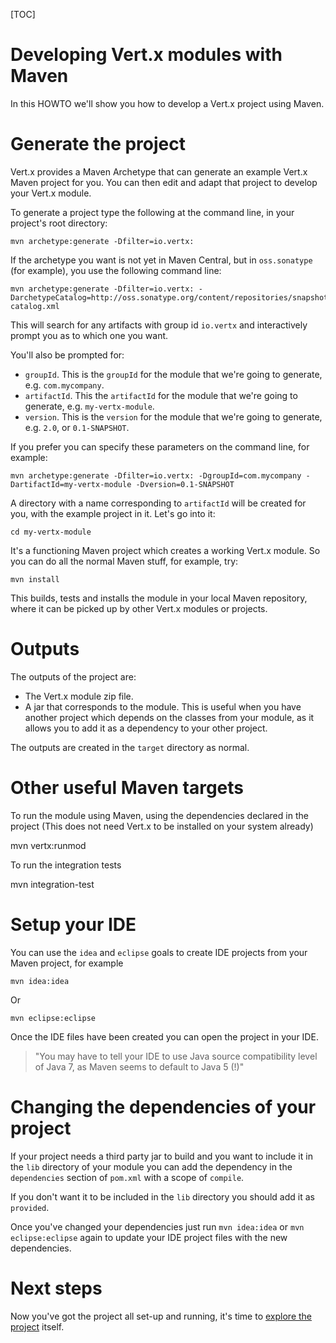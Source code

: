 <!--
This work is licensed under the Creative Commons Attribution-ShareAlike 3.0 Unported License.
To view a copy of this license, visit http://creativecommons.org/licenses/by-sa/3.0/ or send
a letter to Creative Commons, 444 Castro Street, Suite 900, Mountain View, California, 94041, USA.
-->

[TOC]

# Developing Vert.x modules with Maven

In this HOWTO we'll show you how to develop a Vert.x project using Maven.

# Generate the project

Vert.x provides a Maven Archetype that can generate an example Vert.x Maven project for you. You can then edit and adapt that project to develop your Vert.x module.

To generate a project type the following at the command line, in your project's root directory:

    mvn archetype:generate -Dfilter=io.vertx:

If the archetype you want is not yet in Maven Central, but in `oss.sonatype` (for example), you use the following command line:

    mvn archetype:generate -Dfilter=io.vertx: -DarchetypeCatalog=http://oss.sonatype.org/content/repositories/snapshots/archetype-catalog.xml

This will search for any artifacts with group id `io.vertx` and interactively prompt you as to which one you want.

You'll also be prompted for:

* `groupId`. This is the `groupId` for the module that we're going to generate, e.g. `com.mycompany`.
* `artifactId`. This the `artifactId` for the module that we're going to generate, e.g. `my-vertx-module`.
* `version`. This is the `version` for the module that we're going to generate, e.g. `2.0`, or `0.1-SNAPSHOT`.

If you prefer you can specify these parameters on the command line, for example:

    mvn archetype:generate -Dfilter=io.vertx: -DgroupId=com.mycompany -DartifactId=my-vertx-module -Dversion=0.1-SNAPSHOT

A directory with a name corresponding to `artifactId` will be created for you, with the example project in it. Let's go into it:

    cd my-vertx-module

It's a functioning Maven project which creates a working Vert.x module. So you can do all the normal Maven stuff, for example, try:

    mvn install

This builds, tests and installs the module in your local Maven repository, where it can be picked up by other Vert.x modules or projects.

# Outputs

The outputs of the project are:

* The Vert.x module zip file.
* A jar that corresponds to the module. This is useful when you have another project which depends on the classes from your module, as it allows you to add it as a dependency to your other project.

The outputs are created in the `target` directory as normal.

# Other useful Maven targets

To run the module using Maven, using the dependencies declared in the project (This does not need Vert.x to be installed on your system already)

   mvn vertx:runmod

To run the integration tests

   mvn integration-test


# Setup your IDE

You can use the `idea` and `eclipse` goals to create IDE projects from your Maven project, for example

    mvn idea:idea

Or

    mvn eclipse:eclipse

Once the IDE files have been created you can open the project in your IDE.

> "You may have to tell your IDE to use Java source compatibility level of Java 7, as Maven seems to default to Java 5 (!)"

# Changing the dependencies of your project

If your project needs a third party jar to build and you want to include it in the `lib` directory of your module you can add the dependency in the `dependencies` section of `pom.xml` with a scope of `compile`.

If you don't want it to be included in the `lib` directory you should add it as `provided`.

Once you've changed your dependencies just run `mvn idea:idea` or `mvn eclipse:eclipse` again to update your IDE project files with the new dependencies.

# Next steps

Now you've got the project all set-up and running, it's time to [explore the project](example_project.html) itself.




